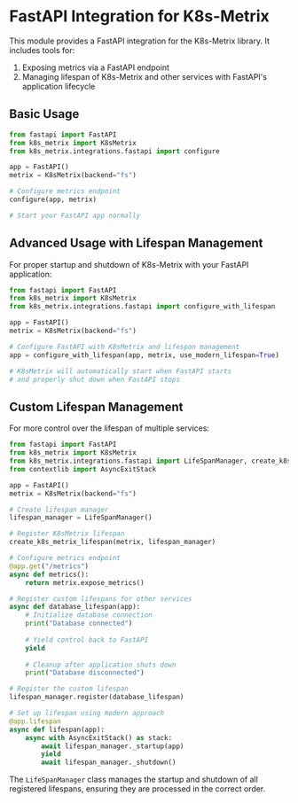 # FastAPI Integration for K8s-Metrix

This module provides a FastAPI integration for the K8s-Metrix library. It includes tools for:

1. Exposing metrics via a FastAPI endpoint
2. Managing lifespan of K8s-Metrix and other services with FastAPI's application lifecycle

## Basic Usage

```python
from fastapi import FastAPI
from k8s_metrix import K8sMetrix
from k8s_metrix.integrations.fastapi import configure

app = FastAPI()
metrix = K8sMetrix(backend="fs")

# Configure metrics endpoint
configure(app, metrix)

# Start your FastAPI app normally
```

## Advanced Usage with Lifespan Management

For proper startup and shutdown of K8s-Metrix with your FastAPI application:

```python
from fastapi import FastAPI
from k8s_metrix import K8sMetrix
from k8s_metrix.integrations.fastapi import configure_with_lifespan

app = FastAPI()
metrix = K8sMetrix(backend="fs")

# Configure FastAPI with K8sMetrix and lifespan management
app = configure_with_lifespan(app, metrix, use_modern_lifespan=True)

# K8sMetrix will automatically start when FastAPI starts
# and properly shut down when FastAPI stops
```

## Custom Lifespan Management

For more control over the lifespan of multiple services:

```python
from fastapi import FastAPI
from k8s_metrix import K8sMetrix
from k8s_metrix.integrations.fastapi import LifeSpanManager, create_k8s_metrix_lifespan
from contextlib import AsyncExitStack

app = FastAPI()
metrix = K8sMetrix(backend="fs")

# Create lifespan manager
lifespan_manager = LifeSpanManager()

# Register K8sMetrix lifespan
create_k8s_metrix_lifespan(metrix, lifespan_manager)

# Configure metrics endpoint
@app.get("/metrics")
async def metrics():
    return metrix.expose_metrics()

# Register custom lifespans for other services
async def database_lifespan(app):
    # Initialize database connection
    print("Database connected")
    
    # Yield control back to FastAPI
    yield
    
    # Cleanup after application shuts down
    print("Database disconnected")

# Register the custom lifespan
lifespan_manager.register(database_lifespan)

# Set up lifespan using modern approach
@app.lifespan
async def lifespan(app):
    async with AsyncExitStack() as stack:
        await lifespan_manager._startup(app)
        yield
        await lifespan_manager._shutdown()
```

The `LifeSpanManager` class manages the startup and shutdown of all registered lifespans, ensuring they are processed in the correct order.
